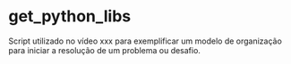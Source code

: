 # get_python_libs

Script utilizado no vídeo xxx para exemplificar um modelo de organização para iniciar a resolução de um problema ou desafio.
